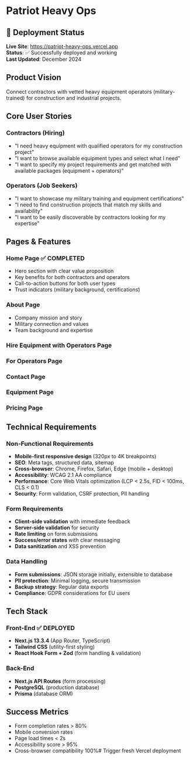 # Patriot Heavy Ops

## 🚀 Deployment Status

**Live Site**: https://patriot-heavy-ops.vercel.app  
**Status**: ✅ Successfully deployed and working  
**Last Updated**: December 2024

<!-- Testing Background Agent failure analysis -->
<!-- Testing Vercel CI integration - $(date) -->
<!-- Updated Vercel Ignored Build Step: Check if CI tests have passed -->

## Product Vision

Connect contractors with vetted heavy equipment operators (military-trained) for construction and industrial projects.

## Core User Stories

### Contractors (Hiring)

- "I need heavy equipment with qualified operators for my construction project"
- "I want to browse available equipment types and select what I need"
- "I want to specify my project requirements and get matched with available packages (equipment + operators)"

### Operators (Job Seekers)

- "I want to showcase my military training and equipment certifications"
- "I need to find construction projects that match my skills and availability"
- "I want to be easily discoverable by contractors looking for my expertise"

## Pages & Features

### Home Page ✅ **COMPLETED**

- Hero section with clear value proposition
- Key benefits for both contractors and operators
- Call-to-action buttons for both user types
- Trust indicators (military background, certifications)

### About Page

- Company mission and story
- Military connection and values
- Team background and expertise

### Hire Equipment with Operators Page

### For Operators Page

### Contact Page

### Equipment Page

### Pricing Page

## Technical Requirements

### Non-Functional Requirements

- **Mobile-first responsive design** (320px to 4K breakpoints)
- **SEO**: Meta tags, structured data, sitemap
- **Cross-browser**: Chrome, Firefox, Safari, Edge (mobile + desktop)
- **Accessibility**: WCAG 2.1 AA compliance
- **Performance**: Core Web Vitals optimization (LCP < 2.5s, FID < 100ms, CLS < 0.1)
- **Security**: Form validation, CSRF protection, PII handling

### Form Requirements

- **Client-side validation** with immediate feedback
- **Server-side validation** for security
- **Rate limiting** on form submissions
- **Success/error states** with clear messaging
- **Data sanitization** and XSS prevention

### Data Handling

- **Form submissions**: JSON storage initially, extensible to database
- **PII protection**: Minimal logging, secure transmission
- **Backup strategy**: Regular data exports
- **Compliance**: GDPR considerations for EU users

## Tech Stack

### Front-End ✅ **DEPLOYED**

- **Next.js 13.3.4** (App Router, TypeScript)
- **Tailwind CSS** (utility-first styling)
- **React Hook Form + Zod** (form handling & validation)

### Back-End

- **Next.js API Routes** (form processing)
- **PostgreSQL** (production database)
- **Prisma** (database ORM)

## Success Metrics

- Form completion rates > 80%
- Mobile conversion rates
- Page load times < 2s
- Accessibility score > 95%
- Cross-browser compatibility 100%# Trigger fresh Vercel deployment
